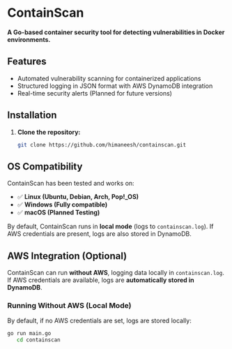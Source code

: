 # ContainScan
**A Go-based container security tool for detecting vulnerabilities in Docker environments.**  

## Features
- Automated vulnerability scanning for containerized applications  
- Structured logging in JSON format with AWS DynamoDB integration  
- Real-time security alerts (Planned for future versions)  

## Installation
1. **Clone the repository:**  
   ```bash
   git clone https://github.com/himaneesh/containscan.git

## OS Compatibility
ContainScan has been tested and works on:
- ✅ **Linux (Ubuntu, Debian, Arch, Pop!_OS)**
- ✅ **Windows (Fully compatible)**
- ✅ **macOS (Planned Testing)**

By default, ContainScan runs in **local mode** (logs to `containscan.log`). If AWS credentials are present, logs are also stored in DynamoDB.

## AWS Integration (Optional)
ContainScan can run **without AWS**, logging data locally in `containscan.log`.  
If AWS credentials are available, logs are **automatically stored in DynamoDB**.

### **Running Without AWS (Local Mode)**
By default, if no AWS credentials are set, logs are stored locally:
```bash
go run main.go
   cd containscan

